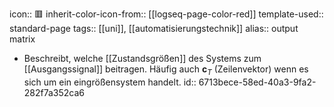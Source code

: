 icon:: 🟥
inherit-color-icon-from:: [[logseq-page-color-red]]
template-used:: standard-page
tags:: [[uni]], [[automatisierungstechnik]] 
alias:: output matrix

- Beschreibt, welche [[Zustandsgrößen]] des Systems zum [[Ausgangssignal]] beitragen. Häufig auch $\mathbf{c}_T$ (Zeilenvektor) wenn es sich um ein eingrößensystem handelt.
  id:: 6713bece-58ed-40a3-9fa2-282f7a352ca6